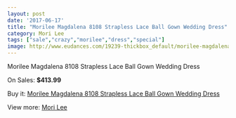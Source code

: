 ```yaml
---
layout: post
date: '2017-06-17'
title: "Morilee Magdalena 8108 Strapless Lace Ball Gown Wedding Dress"
category: Mori Lee
tags: ["sale","crazy","morilee","dress","special"]
image: http://www.eudances.com/19239-thickbox_default/morilee-magdalena-8108-strapless-lace-ball-gown-wedding-dress.jpg
---
```

Morilee Magdalena 8108 Strapless Lace Ball Gown Wedding Dress

On Sales: **$413.99**
<a href="https://www.eudances.com/en/mori-lee/5729-morilee-magdalena-8108-strapless-lace-ball-gown-wedding-dress.html"><amp-img layout="responsive" width="600" height="600" src="//www.eudances.com/19239-thickbox_default/morilee-magdalena-8108-strapless-lace-ball-gown-wedding-dress.jpg" alt="Morilee Magdalena 8108 Strapless Lace Ball Gown Wedding Dress 0" /></a>
<a href="https://www.eudances.com/en/mori-lee/5729-morilee-magdalena-8108-strapless-lace-ball-gown-wedding-dress.html"><amp-img layout="responsive" width="600" height="600" src="//www.eudances.com/19241-thickbox_default/morilee-magdalena-8108-strapless-lace-ball-gown-wedding-dress.jpg" alt="Morilee Magdalena 8108 Strapless Lace Ball Gown Wedding Dress 1" /></a>
<a href="https://www.eudances.com/en/mori-lee/5729-morilee-magdalena-8108-strapless-lace-ball-gown-wedding-dress.html"><amp-img layout="responsive" width="600" height="600" src="//www.eudances.com/19240-thickbox_default/morilee-magdalena-8108-strapless-lace-ball-gown-wedding-dress.jpg" alt="Morilee Magdalena 8108 Strapless Lace Ball Gown Wedding Dress 2" /></a>

Buy it: [Morilee Magdalena 8108 Strapless Lace Ball Gown Wedding Dress](https://www.eudances.com/en/mori-lee/5729-morilee-magdalena-8108-strapless-lace-ball-gown-wedding-dress.html "Morilee Magdalena 8108 Strapless Lace Ball Gown Wedding Dress")

View more: [Mori Lee](https://www.eudances.com/en/9-mori-lee "Mori Lee")